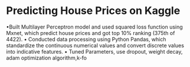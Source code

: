 # Predicting House Prices on Kaggle
•Built Multilayer Perceptron model and used squared loss function using Mxnet, which predict
house prices and got top 10% ranking (375th of 4422).
• Conducted data processing using Python Pandas, which standardize the continuous numerical
values and convert discrete values into indicative features.
• Tuned Parameters, use dropout, weight decay, adam optimization algorithm,k-fo
